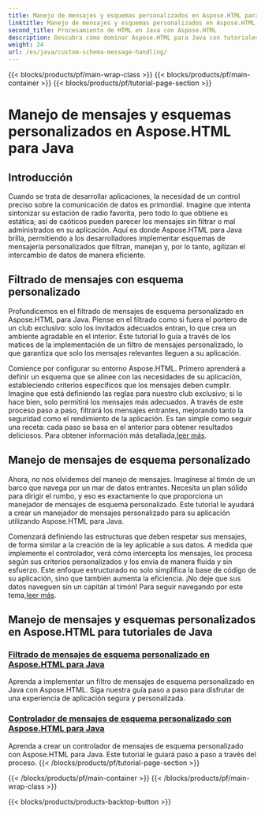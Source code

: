 ```yaml
---
title: Manejo de mensajes y esquemas personalizados en Aspose.HTML para Java
linktitle: Manejo de mensajes y esquemas personalizados en Aspose.HTML para Java
second_title: Procesamiento de HTML en Java con Aspose.HTML
description: Descubra cómo dominar Aspose.HTML para Java con tutoriales sobre filtrado y manejo de mensajes de esquemas personalizados. Comience a crear aplicaciones personalizadas.
weight: 24
url: /es/java/custom-schema-message-handling/
---
```


{{< blocks/products/pf/main-wrap-class >}}
{{< blocks/products/pf/main-container >}}
{{< blocks/products/pf/tutorial-page-section >}}

# Manejo de mensajes y esquemas personalizados en Aspose.HTML para Java

## Introducción

Cuando se trata de desarrollar aplicaciones, la necesidad de un control preciso sobre la comunicación de datos es primordial. Imagine que intenta sintonizar su estación de radio favorita, pero todo lo que obtiene es estática; así de caóticos pueden parecer los mensajes sin filtrar o mal administrados en su aplicación. Aquí es donde Aspose.HTML para Java brilla, permitiendo a los desarrolladores implementar esquemas de mensajería personalizados que filtran, manejan y, por lo tanto, agilizan el intercambio de datos de manera eficiente.

## Filtrado de mensajes con esquema personalizado

Profundicemos en el filtrado de mensajes de esquema personalizado en Aspose.HTML para Java. Piense en el filtrado como si fuera el portero de un club exclusivo: solo los invitados adecuados entran, lo que crea un ambiente agradable en el interior. Este tutorial lo guía a través de los matices de la implementación de un filtro de mensajes personalizado, lo que garantiza que solo los mensajes relevantes lleguen a su aplicación.

 Comience por configurar su entorno Aspose.HTML. Primero aprenderá a definir un esquema que se alinee con las necesidades de su aplicación, estableciendo criterios específicos que los mensajes deben cumplir. Imagine que está definiendo las reglas para nuestro club exclusivo; si lo hace bien, solo permitirá los mensajes más adecuados. A través de este proceso paso a paso, filtrará los mensajes entrantes, mejorando tanto la seguridad como el rendimiento de la aplicación. Es tan simple como seguir una receta: cada paso se basa en el anterior para obtener resultados deliciosos. Para obtener información más detallada,[leer más](./custom-schema-message-filter/).

## Manejo de mensajes de esquema personalizado

Ahora, no nos olvidemos del manejo de mensajes. Imagínese al timón de un barco que navega por un mar de datos entrantes. Necesita un plan sólido para dirigir el rumbo, y eso es exactamente lo que proporciona un manejador de mensajes de esquema personalizado. Este tutorial le ayudará a crear un manejador de mensajes personalizado para su aplicación utilizando Aspose.HTML para Java.

 Comenzará definiendo las estructuras que deben respetar sus mensajes, de forma similar a la creación de la ley aplicable a sus datos. A medida que implemente el controlador, verá cómo intercepta los mensajes, los procesa según sus criterios personalizados y los envía de manera fluida y sin esfuerzo. Este enfoque estructurado no solo simplifica la base de código de su aplicación, sino que también aumenta la eficiencia. ¡No deje que sus datos naveguen sin un capitán al timón! Para seguir navegando por este tema,[leer más](./custom-schema-message-handler/).

## Manejo de mensajes y esquemas personalizados en Aspose.HTML para tutoriales de Java
### [Filtrado de mensajes de esquema personalizado en Aspose.HTML para Java](./custom-schema-message-filter/)
Aprenda a implementar un filtro de mensajes de esquema personalizado en Java con Aspose.HTML. Siga nuestra guía paso a paso para disfrutar de una experiencia de aplicación segura y personalizada.
### [Controlador de mensajes de esquema personalizado con Aspose.HTML para Java](./custom-schema-message-handler/)
Aprenda a crear un controlador de mensajes de esquema personalizado con Aspose.HTML para Java. Este tutorial le guiará paso a paso a través del proceso.
{{< /blocks/products/pf/tutorial-page-section >}}

{{< /blocks/products/pf/main-container >}}
{{< /blocks/products/pf/main-wrap-class >}}

{{< blocks/products/products-backtop-button >}}
